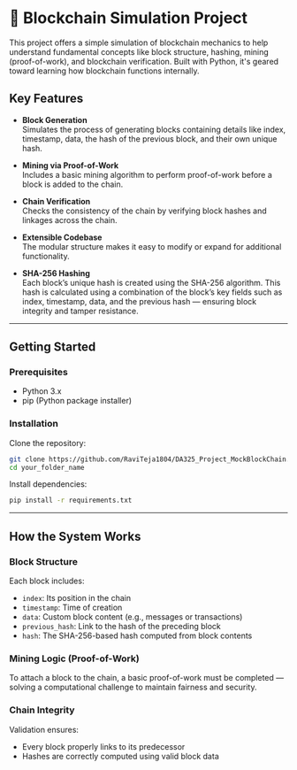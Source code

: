 # 🔗 Blockchain Simulation Project

This project offers a simple simulation of blockchain mechanics to help understand fundamental concepts like block structure, hashing, mining (proof-of-work), and blockchain verification. Built with Python, it's geared toward learning how blockchain functions internally.

## Key Features

- **Block Generation**  
  Simulates the process of generating blocks containing details like index, timestamp, data, the hash of the previous block, and their own unique hash.

- **Mining via Proof-of-Work**  
  Includes a basic mining algorithm to perform proof-of-work before a block is added to the chain.

- **Chain Verification**  
  Checks the consistency of the chain by verifying block hashes and linkages across the chain.

- **Extensible Codebase**  
  The modular structure makes it easy to modify or expand for additional functionality.

- **SHA-256 Hashing**  
  Each block’s unique hash is created using the SHA-256 algorithm. This hash is calculated using a combination of the block’s key fields such as index, timestamp, data, and the previous hash — ensuring block integrity and tamper resistance.

---

## Getting Started

### Prerequisites

- Python 3.x  
- pip (Python package installer)

### Installation

Clone the repository:

```bash
git clone https://github.com/RaviTeja1804/DA325_Project_MockBlockChain.git your_folder_name
cd your_folder_name
```

Install dependencies:

```bash
pip install -r requirements.txt
```

---

## How the System Works

### Block Structure

Each block includes:
- `index`: Its position in the chain  
- `timestamp`: Time of creation  
- `data`: Custom block content (e.g., messages or transactions)  
- `previous_hash`: Link to the hash of the preceding block  
- `hash`: The SHA-256-based hash computed from block contents  

### Mining Logic (Proof-of-Work)

To attach a block to the chain, a basic proof-of-work must be completed — solving a computational challenge to maintain fairness and security.

### Chain Integrity

Validation ensures:
- Every block properly links to its predecessor  
- Hashes are correctly computed using valid block data  
